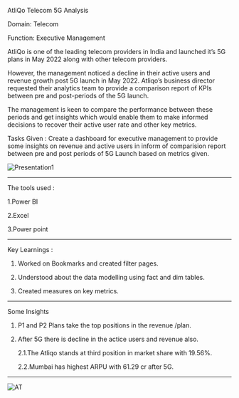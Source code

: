 
AtliQo Telecom 5G Analysis

Domain: Telecom    

Function: Executive Management

AtliQo is one of the leading telecom providers in India and launched it’s 5G plans in May 2022 along with other telecom providers.

However, the management noticed a decline in their active users and revenue growth post 5G launch in May 2022. Atliqo’s business director requested their analytics team to provide a comparison report of KPIs between pre and post-periods of the 5G launch. 

The management is keen to compare the performance between these periods and get insights which would enable them to make informed decisions to recover their active user rate and other key metrics. 

Tasks Given :
Create a dashboard for executive management to provide some insights on revenue and active users in inform of comparision report between pre and post periods of 5G Launch based on metrics given.

![Presentation1](https://user-images.githubusercontent.com/97013097/206906455-7421954b-5c99-497f-8ce7-4e1f8a21b7e6.svg)

------------------------------------------

The tools used :

1.Power BI

2.Excel

3.Power point

------------------------------------------

Key Learnings :

1. Worked on Bookmarks and created filter pages.

2. Understood about the data modelling using fact and dim tables.
 
3. Created measures on key metrics.

-------------------------------------------
Some Insights

1. P1 and P2 Plans take the top positions in the revenue /plan.
 
2. After 5G there is decline in the actice users and revenue also.

   2.1.The Atliqo stands at third position in market share with 19.56%.
   
   2.2.Mumbai has highest ARPU with 61.29 cr after 5G.

--------------------------------------------

![AT](https://user-images.githubusercontent.com/97013097/206906419-a3825cb0-f2b4-477c-add2-30eb9f53538f.png)




